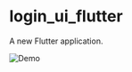 # login_ui_flutter

A new Flutter application.

![Demo](https://github.com/shivu-codez/flutter_ui_login1/blob/master/screenshots/demo.gif "Demo")


